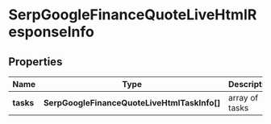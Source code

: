 # SerpGoogleFinanceQuoteLiveHtmlResponseInfo

## Properties

| Name | Type | Description | Notes |
|------------ | ------------- | ------------- | -------------|
**tasks** | **SerpGoogleFinanceQuoteLiveHtmlTaskInfo[]** | array of tasks |[optional]|